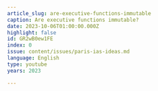 ```yaml
---
article_slug: are-executive-functions-immutable
caption: Are executive functions immutable?
date: 2023-10-06T01:00:00.000Z
highlight: false
id: GR2wB0ew1FE
index: 0
issue: content/issues/paris-ias-ideas.md
language: English
type: youtube
years: 2023

---
```

